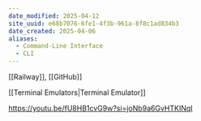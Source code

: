```yaml
---
date_modified: 2025-04-12
site_uuid: e68b7076-6fe1-4f3b-961a-8f8c1ad834b3
date_created: 2025-04-06
aliases:
  - Command-Line Interface
  - CLI
---
```


[[Railway]], [[GitHub]]

[[Terminal Emulators|Terminal Emulator]]


https://youtu.be/fU8HB1cvG9w?si=joNb9a6GvHTKINqI
